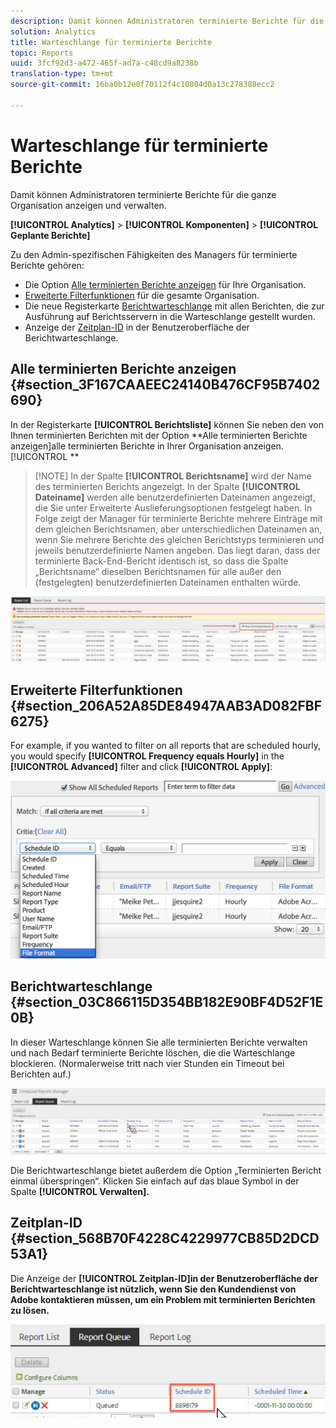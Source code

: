 ```yaml
---
description: Damit können Administratoren terminierte Berichte für die ganze Organisation anzeigen und verwalten.
solution: Analytics
title: Warteschlange für terminierte Berichte
topic: Reports
uuid: 3fcf92d3-a472-465f-ad7a-c48cd9a8238b
translation-type: tm+mt
source-git-commit: 16ba0b12e0f70112f4c10804d0a13c278388ecc2

---
```



# Warteschlange für terminierte Berichte

Damit können Administratoren terminierte Berichte für die ganze Organisation anzeigen und verwalten.

**[!UICONTROL Analytics]** &gt; **[!UICONTROL Komponenten]** &gt; **[!UICONTROL Geplante Berichte]**

Zu den Admin-spezifischen Fähigkeiten des Managers für terminierte Berichte gehören:

* Die Option [Alle terminierten Berichte anzeigen](/help/admin/admin/scheduled-reports-admin.md#section_3F167CAAEEC24140B476CF95B7402690) für Ihre Organisation.
* [Erweiterte Filterfunktionen](/help/admin/admin/scheduled-reports-admin.md#section_206A52A85DE84947AAB3AD082FBF6275) für die gesamte Organisation.
* Die neue Registerkarte [Berichtwarteschlange](/help/admin/admin/scheduled-reports-admin.md#section_03C866115D354BB182E90BF4D52F1E0B) mit allen Berichten, die zur Ausführung auf Berichtsservern in die Warteschlange gestellt wurden.
* Anzeige der [Zeitplan-ID](/help/admin/admin/scheduled-reports-admin.md#section_568B70F4228C4229977CB85D2DCD53A1) in der Benutzeroberfläche der Berichtwarteschlange.

## Alle terminierten Berichte anzeigen {#section_3F167CAAEEC24140B476CF95B7402690}

In der Registerkarte **[!UICONTROL Berichtsliste]** können Sie neben den von Ihnen terminierten Berichten mit der Option **Alle terminierten Berichte anzeigen]alle terminierten Berichte in Ihrer Organisation anzeigen.[!UICONTROL **

> [!NOTE] In der Spalte **[!UICONTROL Berichtsname]** wird der Name des terminierten Berichts angezeigt. In der Spalte **[!UICONTROL Dateiname]** werden alle benutzerdefinierten Dateinamen angezeigt, die Sie unter Erweiterte Auslieferungsoptionen festgelegt haben. In Folge zeigt der Manager für terminierte Berichte mehrere Einträge mit dem gleichen Berichtsnamen, aber unterschiedlichen Dateinamen an, wenn Sie mehrere Berichte des gleichen Berichtstyps terminieren und jeweils benutzerdefinierte Namen angeben. Das liegt daran, dass der terminierte Back-End-Bericht identisch ist, so dass die Spalte „Berichtsname“ dieselben Berichtsnamen für alle außer den (festgelegten) benutzerdefinierten Dateinamen enthalten würde.

![](assets/show_all_scheduled_reports.png)

## Erweiterte Filterfunktionen {#section_206A52A85DE84947AAB3AD082FBF6275}

For example, if you wanted to filter on all reports that are scheduled hourly, you would specify **[!UICONTROL Frequency equals Hourly]** in the **[!UICONTROL Advanced]** filter and click **[!UICONTROL Apply]**:

![](assets/advanced_filtering_schedl_reports.png)

## Berichtwarteschlange {#section_03C866115D354BB182E90BF4D52F1E0B}

In dieser Warteschlange können Sie alle terminierten Berichte verwalten und nach Bedarf terminierte Berichte löschen, die die Warteschlange blockieren. (Normalerweise tritt nach vier Stunden ein Timeout bei Berichten auf.)

![](assets/scheduled_reports_2.png)

Die Berichtwarteschlange bietet außerdem die Option „Terminierten Bericht einmal überspringen“. Klicken Sie einfach auf das blaue Symbol in der Spalte **[!UICONTROL Verwalten].**

## Zeitplan-ID {#section_568B70F4228C4229977CB85D2DCD53A1}

Die Anzeige der **[!UICONTROL Zeitplan-ID]in der Benutzeroberfläche der Berichtwarteschlange ist nützlich, wenn Sie den Kundendienst von Adobe kontaktieren müssen, um ein Problem mit terminierten Berichten zu lösen.**

![](assets/schedule_id.png)
